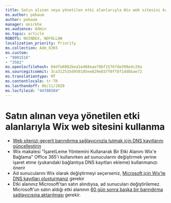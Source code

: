 ```yaml
---
title: Satın alınan veya yönetilen etki alanlarıyla Wix web sitesini kullanma
ms.author: pebaum
author: pebaum
manager: mnirkhe
ms.audience: Admin
ms.topic: article
ROBOTS: NOINDEX, NOFOLLOW
localization_priority: Priority
ms.collection: Adm_O365
ms.custom:
- "9001516"
- "3582"
ms.openlocfilehash: 64dfe6082bea1e468eae78bf1576fde398e4c28a
ms.sourcegitcommit: 3ca312535d950105ee829e037f0ff8f1ddbbae72
ms.translationtype: MT
ms.contentlocale: tr-TR
ms.lasthandoff: 06/11/2020
ms.locfileid: "44708504"
---
```

# <a name="using-wix-website-with-office-365-purchased-or-managed-domains"></a>Satın alınan veya yönetilen etki alanlarıyla Wix web sitesini kullanma

- [Web sitenizi geçerli barındırma sağlayıcınızla tutmak için DNS kayıtlarını güncelleştirin](https://docs.microsoft.com/microsoft-365/admin/dns/update-dns-records-to-retain-current-hosting-provider)
- Wix makalesi "İşaretLeme Yöntemini Kullanarak Bir Etki Alanını Wix'e Bağlama" Office 365'i kullanırken ad sunucularını değiştirmek yerine işaret etme (yukarıdaki bağlantıya DNS kayıtları ekleme) kullanmanızı önerir
- Ad sunucularını Wix olarak değiştirmeyi seçerseniz, [Microsoft için Wix'te DNS kayıtları oluşturmanız](https://docs.microsoft.com/microsoft-365/admin/dns/create-dns-records-at-wix?view=o365-worldwide) gerekir
- Etki alanınız Microsoft'tan satın alındıysa, ad sunucuları değiştirilemez. Microsoft'un satın aldığı etki alanının [60 gün sonra başka bir barındırma sağlayıcısına aktarılması](https://docs.microsoft.com/microsoft-365/admin/setup/domains-faq#can-i-transfer-a-domain-i-purchased-from-microsoft-to-another-provider) gerekir.